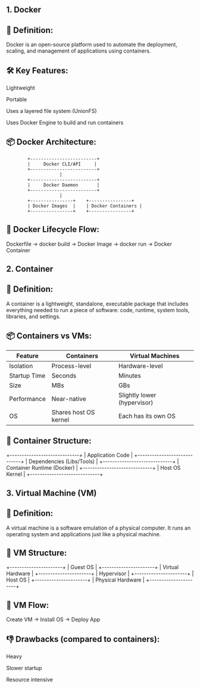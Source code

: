 ## 1. Docker

## 🧠 Definition:
Docker is an open-source platform used to automate the deployment, scaling, and management of applications using containers.

## 🛠 Key Features:
Lightweight

Portable

Uses a layered file system (UnionFS)

Uses Docker Engine to build and run containers

## 📦 Docker Architecture:

            +-------------------------+
            |     Docker CLI/API     |
            +-------------------------+
                        |
            +-------------------------+
            |     Docker Daemon       |
            +-------------------------+
                        |
            +----------------+    +----------------+
            | Docker Images  |    | Docker Containers |
            +----------------+    +----------------+

## 🔄 Docker Lifecycle Flow:

Dockerfile → docker build → Docker Image → docker run → Docker Container

## 2. Container

## 🧠 Definition:

A container is a lightweight, standalone, executable package that includes everything needed to run a piece of software: code, runtime, system tools, libraries, and settings.

## 📦 Containers vs VMs:

| Feature      | Containers            | Virtual Machines            |
| ------------ | --------------------- | --------------------------- |
| Isolation    | Process-level         | Hardware-level              |
| Startup Time | Seconds               | Minutes                     |
| Size         | MBs                   | GBs                         |
| Performance  | Near-native           | Slightly lower (hypervisor) |
| OS           | Shares host OS kernel | Each has its own OS         |

## 🧰 Container Structure:

+-----------------------------+
| Application Code            |
+-----------------------------+
| Dependencies (Libs/Tools)   |
+-----------------------------+
| Container Runtime (Docker)  |
+-----------------------------+
| Host OS Kernel              |
+-----------------------------+

## 3. Virtual Machine (VM)

## 🧠 Definition:

A virtual machine is a software emulation of a physical computer. It runs an operating system and applications just like a physical machine.

## 🧱 VM Structure:

+----------------------+
| Guest OS             |
+----------------------+
| Virtual Hardware     |
+----------------------+
| Hypervisor           |
+----------------------+
| Host OS              |
+----------------------+
| Physical Hardware    |
+----------------------+

## 🔄 VM Flow:

Create VM → Install OS → Deploy App

## 👎 Drawbacks (compared to containers):

Heavy

Slower startup

Resource intensive


